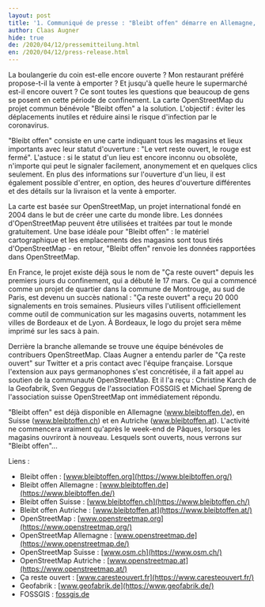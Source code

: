 ```yaml
---
layout: post
title: '1. Communiqué de presse : "Bleibt offen" démarre en Allemagne, en Suisse et en Autriche - la carte collaborative des lieux ouverts durant le confinement'
author: Claas Augner
hide: true
de: /2020/04/12/pressemitteilung.html
en: /2020/04/12/press-release.html
---
```


La boulangerie du coin est-elle encore ouverte ? Mon restaurant préféré propose-t-il la vente à emporter ? Et jusqu'à quelle heure le supermarché est-il encore ouvert ? Ce sont toutes les questions que beaucoup de gens se posent en cette période de confinement. La carte OpenStreetMap du projet commun bénévole "Bleibt offen" a la solution. L'objectif : éviter les déplacements inutiles et réduire ainsi le risque d'infection par le coronavirus.

"Bleibt offen" consiste en une carte indiquant tous les magasins et lieux importants avec leur statut d'ouverture : "Le vert reste ouvert, le rouge est fermé". L'astuce : si le statut d'un lieu est encore inconnu ou obsolète, n'importe qui peut le signaler facilement, anonymement et en quelques clics seulement. En plus des informations sur l'ouverture d'un lieu, il est également possible d'entrer, en option, des heures d'ouverture différentes et des détails sur la livraison et la vente à emporter.

La carte est basée sur OpenStreetMap, un projet international fondé en 2004 dans le but de créer une carte du monde libre. Les données d'OpenStreetMap peuvent être utilisées et traitées par tout le monde gratuitement. Une base idéale pour "Bleibt offen" : le matériel cartographique et les emplacements des magasins sont tous tirés d'OpenStreetMap - en retour, "Bleibt offen" renvoie les données rapportées dans OpenStreetMap.

En France, le projet existe déjà sous le nom de "Ça reste ouvert" depuis les premiers jours du confinement, qui a débuté le 17 mars. Ce qui a commencé comme un projet de quartier dans la commune de Montrouge, au sud de Paris, est devenu un succès national : "Ça reste ouvert" a reçu 20 000 signalements en trois semaines. Plusieurs villes l'utilisent officiellement comme outil de communication sur les magasins ouverts, notamment les villes de Bordeaux et de Lyon. À Bordeaux, le logo du projet sera même imprimé sur les sacs à pain.

Derrière la branche allemande se trouve une équipe bénévoles de contribuers OpenStreetMap. Claas Augner a entendu parler de "Ça reste ouvert" sur Twitter et a pris contact avec l'équipe française. Lorsque l'extension aux pays germanophones s'est concrétisée, il a fait appel au soutien de la communauté OpenStreetMap. Et il l'a reçu : Christine Karch de la Geofabrik, Sven Geggus de l'association FOSSGIS et Michael Spreng de l'association suisse OpenStreetMap ont immédiatement répondu.

"Bleibt offen" est déjà disponible en Allemagne (www.bleibtoffen.de), en Suisse (www.bleibtoffen.ch) et en Autriche (www.bleibtoffen.at). L'activité ne commencera vraiment qu'après le week-end de Pâques, lorsque les magasins ouvriront à nouveau. Lesquels sont ouverts, nous verrons sur "Bleibt offen"...

Liens :
* Bleibt offen : [www.bleibtoffen.org](https://www.bleibtoffen.org/)
* Bleibt offen Allemagne : [www.bleibtoffen.de](https://www.bleibtoffen.de/)
* Bleibt offen Suisse : [www.bleibtoffen.ch](https://www.bleibtoffen.ch/)
* Bleibt offen Autriche : [www.bleibtoffen.at](https://www.bleibtoffen.at/)
* OpenStreetMap : [www.openstreetmap.org](https://www.openstreetmap.org/)
* OpenStreetMap Allemagne : [www.openstreetmap.de](https://www.openstreetmap.de/)
* OpenStreetMap Suisse : [www.osm.ch](https://www.osm.ch/)
* OpenStreetMap Autriche : [www.openstreetmap.at](https://www.openstreetmap.at/)
* Ça reste ouvert : [www.caresteouvert.fr](https://www.caresteouvert.fr/)
* Geofabrik : [www.geofabrik.de](https://www.geofabrik.de/)
* FOSSGIS : [fossgis.de](https://fossgis.de/)